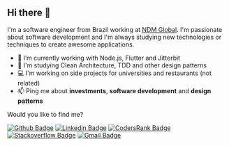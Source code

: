 ## Hi there :wave:

I'm a software engineer from Brazil working at [NDM Global][company]. I'm passionate about software development and I'm always studying new technologies or techniques to create awesome applications.

- :rocket: I’m currently working with Node.js, Flutter and Jitterbit
- :seedling: I'm studying Clean Architecture, TDD and other design patterns
- :computer: I'm working on side projects for universities and restaurants (not related)
- :mailbox: Ping me about **investments**, **software development** and **design patterns**

Would you like to find me?

[![Github Badge](https://img.shields.io/badge/-Github-000?style=flat-square&logo=Github&logoColor=white&link=https://github.com/danielccunha)](https://github.com/danielccunha)
[![Linkedin Badge](https://img.shields.io/badge/-LinkedIn-blue?style=flat-square&logo=Linkedin&logoColor=white&link=https://www.linkedin.com/in/daniel-cunha-53053816b/)](https://www.linkedin.com/in/daniel-cunha-53053816b/)
[![CodersRank Badge](https://img.shields.io/badge/-CodersRank-71a0a8?style=flat-square&logo=CodersRank&logoColor=white&link=https://profile.codersrank.io/user/danielccunha)](https://profile.codersrank.io/user/danielccunha)
[![Stackoverflow Badge](https://img.shields.io/badge/-Stackoverflow-4CA143?style=flat-square&logo=Stackoverflow&logoColor=white&link=https://stackoverflow.com/users/9883187/daniel-cunha)](https://stackoverflow.com/users/9883187/daniel-cunha)
[![Gmail Badge](https://img.shields.io/badge/-Gmail-c14438?style=flat-square&logo=Gmail&logoColor=white&link=mailto:danielcunha54@gmail.com)](mailto:danielcunha54@gmail.com)

[company]: https://www.ndmglobal.com/
